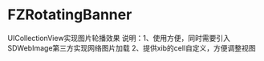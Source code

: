 # FZRotatingBanner
 UICollectionView实现图片轮播效果
说明：1、使用方便，同时需要引入SDWebImage第三方实现网络图片加载
      2、提供xib的cell自定义，方便调整视图
